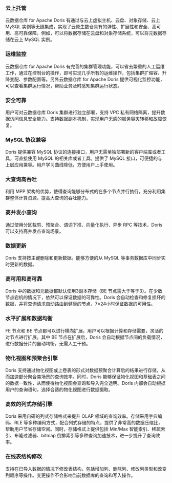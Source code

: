 ### 云上托管
云数据仓库 for Apache Doris 有通过与云上虚拟主机、云盘、对象存储、云上 MySQL 实例等无缝集成，实现了云原生数仓具有的弹性、扩展性和安全、高可用、高可靠保障。例如，可以将数据存储在云盘和对象存储系统，可以将元数据存储在云上 MySQL 实例。

### 运维监控
云数据仓库 for Apache Doris 有完善的集群管理功能，可以省去繁重的人工运维工作，通过在控制台的操作，即可实现几乎所有的运维操作，包括集群扩缩容、升降变配、参数配置等。另外云数据仓库 for Apache Doris 提供可视化监控功能，可以查看集群运行情况，帮助业务及时感知集群运行状态。

### 安全可靠
用户可对云数据仓库 Doris 集群进行独立部署，支持 VPC 私有网络隔离，提升数据访问信息安全能力。支持数据副本机制，实现用户无感的服务容灾转移和故障恢复。

### MySQL 协议兼容
Doris 提供兼容 MySQL 协议的连接接口，用户无需单独部署新的客户端库或者工具，可直接使用 MySQL 的相关库或者工具。提供了 MySQL 接口，可便捷的与上层应用兼容。用户学习曲线降低，方便用户上手使用。

### 大查询高吞吐
利用 MPP 架构的优势，使得查询能够分布式的在多个节点并行执行，充分利用集群整体计算资源，提高大查询的吞吐能力。

### 高并发小查询
通过使用分区裁剪、预聚合、谓词下推、向量化执行、异步 RPC 等技术，Doris 可以支持高并发点查询场景。

### 数据更新
Doris 支持按主键删除和更新数据。能够方便的从 MySQL 等事务数据库中同步实时更新的数据。

### 高可用和高可靠
Doris 中的数据和元数据都默认使用3副本存储（BE 节点需大于等于3）。在少数节点宕机的情况下，依然可以保证数据的可靠性。Doris 会自动检查和修复损坏的数据，并将查询请求自动路由到健康的节点，7×24小时保证数据的可用性。

### 水平扩展和数据均衡
FE 节点和 BE 节点都可以进行横向扩展。用户可以根据计算和存储需要，灵活的对节点进行扩展。其中 BE 节点在扩展后，Doris 会自动根据节点间的负载情况，进行数据分片的自动均衡，无需人工干预。

### 物化视图和预聚合引擎
Doris 支持通过物化视图或上卷表的形式对数据预聚合计算后的结果进行存储，从而加速部分聚合类场景的查询效率。同时，Doris 能够保证物化视图和基础表之间的数据一致性，从而使得物化视图会查询和导入完全透明。Doris 内部会自动根据用户的查询语句，选择合适的物化视图进行数据摄取。

### 高效的列式存储引擎
Doris 采用自研的列式存储格式来提升 OLAP 领域的查询效率。存储采用字典编码、RLE 等多种编码方式，配合列式存储的特点，提供了非常高的数据压缩比，帮助用户节省存储空间。同时，存储格式上提供包括 Min/Max 智能索引、稀疏索引、布隆过滤器、bitmap 倒排索引等多种查询加速技术，进一步提升了查询效率。

### 在线表结构修改
支持在已导入数据的情况下修改表结构，包括增加列、删除列、修改列类型和改变列顺序等操作。变更操作不会影响当前数据库的查询和写入操作。
